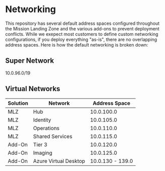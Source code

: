# Networking

This repository has several default address spaces configured throughout the Mission Landing Zone and the various add-ons to prevent deployment conflicts. While we exepect most customers to define custom networking configurations, if you deploy everything "as-is", there are no overlapping address spaces. Here is how the default networking is broken down:

## Super Network

10.0.96.0/19

## Virtual Networks

| Solution | Network               | Address Space    |
| -------- | --------------------- | ---------------- |
| MLZ      | Hub                   | 10.0.100.0       |
| MLZ      | Identity              | 10.0.105.0       |
| MLZ      | Operations            | 10.0.110.0       |
| MLZ      | Shared Services       | 10.0.115.0       |
| Add-On   | Tier 3                | 10.0.120.0       |
| Add-On   | Imaging               | 10.0.125.0       |
| Add-On   | Azure Virtual Desktop | 10.0.130 - 139.0 |
